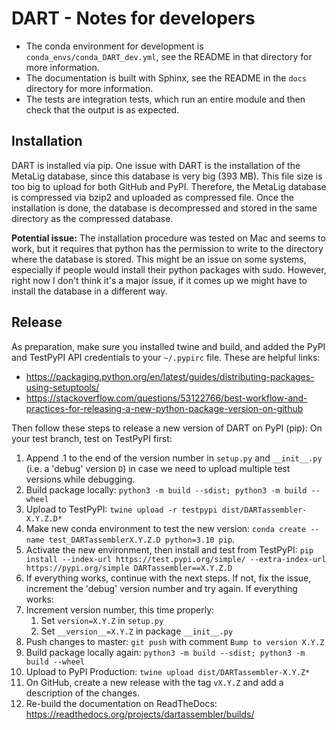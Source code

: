 # DART - Notes for developers

- The conda environment for development is `conda_envs/conda_DART_dev.yml`, see the README in that directory for more information.
- The documentation is built with Sphinx, see the README in the `docs` directory for more information.
- The tests are integration tests, which run an entire module and then check that the output is as expected.

## Installation

DART is installed via pip. One issue with DART is the installation of the MetaLig database, since this database is very big (393 MB). This file size is too big to upload for both GitHub and PyPI. Therefore, the MetaLig database is compressed via bzip2 and uploaded as compressed file. Once the installation is done, the database is decompressed and stored in the same directory as the compressed database.

**Potential issue:** The installation procedure was tested on Mac and seems to work, but it requires that python has the permission to write to the directory where the database is stored. This might be an issue on some systems, especially if people would install their python packages with sudo. However, right now I don't think it's a major issue, if it comes up we might have to install the database in a different way.

## Release

As preparation, make sure you installed twine and build, and added the PyPI and TestPyPI API credentials to your ``~/.pypirc`` file. These are helpful links:
* https://packaging.python.org/en/latest/guides/distributing-packages-using-setuptools/
* https://stackoverflow.com/questions/53122766/best-workflow-and-practices-for-releasing-a-new-python-package-version-on-github

Then follow these steps to release a new version of DART on PyPI (pip):
On your test branch, test on TestPyPI first:
   1. Append .1 to the end of the version number in ``setup.py`` and ``__init__.py`` (i.e. a 'debug' version ``D``) in case we need to upload multiple test versions while debugging.
   2. Build package locally: ``python3 -m build --sdist; python3 -m build --wheel``
   3. Upload to TestPyPI: ``twine upload -r testpypi dist/DARTassembler-X.Y.Z.D*``
   4. Make new conda environment to test the new version: ``conda create --name test_DARTassemblerX.Y.Z.D python=3.10 pip``. 
   5. Activate the new environment, then install and test from TestPyPI: ``pip install --index-url https://test.pypi.org/simple/ --extra-index-url https://pypi.org/simple DARTassembler==X.Y.Z.D``
   6. If everything works, continue with the next steps. If not, fix the issue, increment the 'debug' version number and try again.
If everything works:
   7. Increment version number, this time properly:
      1. Set ``version=X.Y.Z`` in ``setup.py``
      2. Set ``__version__=X.Y.Z`` in package ``__init__.py``
   8. Push changes to master: ``git push`` with comment ``Bump to version X.Y.Z``
   9. Build package locally again: ``python3 -m build --sdist; python3 -m build --wheel``
   10. Upload to PyPI Production: ``twine upload dist/DARTassembler-X.Y.Z*``
   11. On GitHub, create a new release with the tag ``vX.Y.Z`` and add a description of the changes.
   12. Re-build the documentation on ReadTheDocs: https://readthedocs.org/projects/dartassembler/builds/
   



